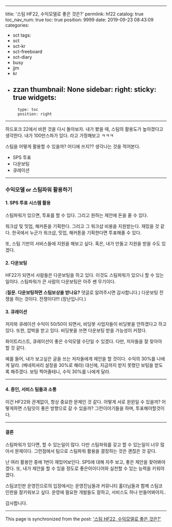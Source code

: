 
---
title: '스팀 HF22, 수익모델로 좋은 것은?'
permlink: hf22
catalog: true
toc_nav_num: true
toc: true
position: 9999
date: 2019-09-23 08:43:09
categories:
- sct
tags:
- sct
- sct-kr
- sct-freeboard
- sct-diary
- busy
- jjm
- kr
- zzan
thumbnail: None
sidebar:
    right:
        sticky: true
widgets:
    -
        type: toc
        position: right
---


하드포크 22에서 바뀐 것을 다시 돌아보자. 내가 봤을 때, 스팀의 활용도가 높아졌다고 생각한다. 내가 100만스파가 있다. 라고 가정해보고 ㅋㅋㅋ

스팀을 어떻게 활용할 수 있을까? 어디에 쓰지?? 생각나는 것을 적어본다.

* SPS 투표
* 다운보팅
* 큐레이션

---

### 수익모델 or 스팀파워 활용하기

#### 1. SPS 투표 시스템 활용

스팀파워가 있으면, 투표를 할 수 있다. 그리고 원하는 제안에 돈을 줄 수 있다.


워크샵 및 밋업, 해커톤을 기획한다. 그리고 그 워크샵 비용을 지원받는다. 재밌을 것 같다. 한국에서 누군가 워크샵, 밋업, 해커톤을 기획한다면 투표해줄 수 있다.

또, 스팀 기반의 서비스들에 지원을 해보고 싶다. 혹은, 내가 만들고 지원을 받을 수도 있겠다.

#### 2. 다운보팅

HF22가 되면서 사람들은 다운보팅을 하고 있다. 이것도 스팀파워가 있으니 할 수 있는 일이다. 스팀파워가 큰 사람의 다운보팅은 아주 쎈 무기이다.

(**질문. 다운보팅하면 스팀보상을 받나요?** 댓글로 알려주시면 감사합니다.)
다운보팅 전쟁을 하는 것이다. 전쟁이다!!! (장난입니다.)

#### 3. 큐레이션

저자와 큐레이션 수익이 50/50이 되면서, 비딩봇 사업자들이 비딩봇을 안하겠다고 하고 있다. 또한, 압박을 받고 있다. 비딩봇을 쓰면 다운보팅 받을 가능성이 커졌다. 

화이트리스트, 큐레이션이 좋은 수익모델 수단일 수 있겠다. 다만, 저자들을 잘 찾아야 할 것 같다.

예를 들어, 내가 보고싶은 글을 쓰는 저자들에게 제안을 할 것이다. 수익의 30%를 나에게 달라. (베네피셔리 설정을 30%로 해라) 대신에, 지금까지 받지 못했던 보팅을 받도록 해주겠다. 보팅 찍어줄테니, 수익 30%를 나에게 달라.


------

#### 4. 증인, 서비스 팀들과 소통

이건 HF22와 관계없이, 항상 중요한 문제인 것 같다.
어떻게 서로 윈윈일 수 있을까? 어떻게하면 스팀잇이 좋은 방향으로 갈 수 있을까? 그런이야기들을 하며, 투표해야할것이다.


----


#### 결론

스팀파워가 있다면, 할 수 있는일이 많다. 다만 스팀파워를 갖고 할 수 있는일이 너무 많아서 문제이다. 그런점에서 팀으로 스팀파워 활용을 결정하는 것은 괜찮은 것 같다.

난 여러 활용안 중에 1번이 재밌어보인다. SPS에 대해 자주 보고, 좋은 제안을 찾아봐야겠다. 또, 내가 제안을 할 수 있을 정도로 좋은아이디어와 실천할 수 있는 능력을 키워야겠다.

스팀코인판 운영진으로의 입장에서는 운영진님들과 커뮤니티 홀더님들과 함께 스팀코인판을 잘키워보고 싶다. 운영에 필요한 개발들도 잘하고, 서비스도 하나 만들어봐야지.. 



감사합니다.

- - -

This page is synchronized from the post: ['스팀 HF22, 수익모델로 좋은 것은?'](https://steemit.com/@jacobyu/hf22)
